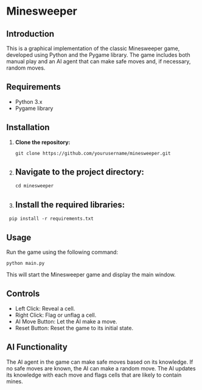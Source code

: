 # Minesweeper 

## Introduction
This is a graphical implementation of the classic Minesweeper game, developed using Python and the Pygame library. The game includes both manual play and an AI agent that can make safe moves and, if necessary, random moves. 

## Requirements
- Python 3.x
- Pygame library

## Installation
1. **Clone the repository:**
   ```
   git clone https://github.com/yourusername/minesweeper.git
   ```
2. ## Navigate to the project directory:
   ```
   cd minesweeper
   ```

3. ## Install the required libraries:
  ```
   pip install -r requirements.txt
   ```

## Usage
Run the game using the following command:

```
python main.py
```

This will start the Minesweeper game and display the main window.

## Controls
* Left Click: Reveal a cell.
* Right Click: Flag or unflag a cell.
* AI Move Button: Let the AI make a move.
* Reset Button: Reset the game to its initial state.

## AI Functionality
The AI agent in the game can make safe moves based on its knowledge. If no safe moves are known, the AI can make a random move. The AI updates its knowledge with each move and flags cells that are likely to contain mines.
